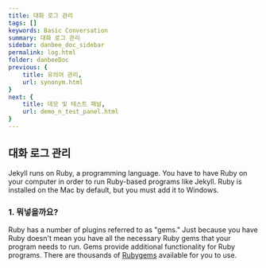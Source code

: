 ```yaml
---
title: 대화 로그 관리
tags: []
keywords: Basic Conversation
summary: 대화 로그 관리
sidebar: danbee_doc_sidebar
permalink: log.html
folder: danbeeDoc
previous: {
    title: 유의어 관리,
    url: synonym.html
}
next: {
    title: 데모 및 테스트 패널,
    url: demo_n_test_panel.html
}
---
```


## 대화 로그 관리

Jekyll runs on Ruby, a programming language. You have to have Ruby on your computer in order to run Ruby-based programs like Jekyll. Ruby is installed on the Mac by default, but you must add it to Windows.

### 1. 뭐넣을까요?

Ruby has a number of plugins referred to as "gems." Just because you have Ruby doesn't mean you have all the necessary Ruby gems that your program needs to run. Gems provide additional functionality for Ruby programs. There are thousands of [Rubygems](https://rubygems.org/) available for you to use.

